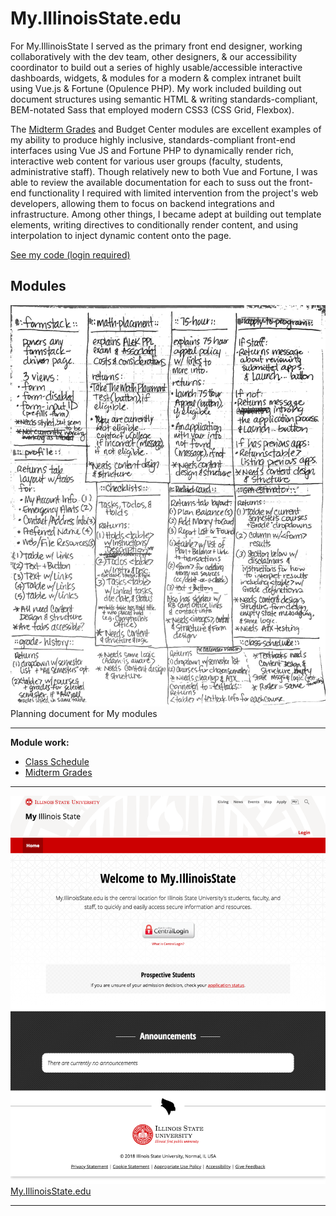 # My.IllinoisState.edu

For My.IllinoisState I served as the primary front end designer, working collaboratively with the dev team, other designers, & our accessibility coordinator to build out a series of highly usable/accessible interactive dashboards, widgets, & modules for a modern & complex intranet built using Vue.js & Fortune (Opulence PHP). My work included building out document structures using semantic HTML & writing standards-compliant, BEM-notated Sass that employed modern CSS3 (CSS Grid, Flexbox).

The <a href="/project-work/my-illinoisstate-edu/midterm-grades/">Midterm Grades</a> and Budget Center modules are excellent examples of my ability to produce highly inclusive, standards-compliant front-end interfaces using Vue JS and Fortune PHP to dynamically render rich, interactive web content for various user groups (faculty, students, administrative staff). Though relatively new to both Vue and Fortune, I was able to review the available documentation for each to suss out the front-end functionality I required with limited intervention from the project's web developers, allowing them to focus on backend integrations and infrastructure. Among other things, I became adept at building out template elements, writing directives to conditionally render content, and using interpolation to inject dynamic content onto the page.

<a href="https://code.at.illinoisstate.edu/users/mkmacin/contributed">See my code (login required)</a>

## Modules

<p><img src="/images/my-module-planning-doc.jpg" alt="Planning document for My. Illinois. State. modules." />
Planning document for My modules
</p>

---

**Module work:**
* <a href="/project-work/my-illinoisstate-edu/class-schedule/">Class Schedule</a>
* <a href="/project-work/my-illinoisstate-edu/midterm-grades/">Midterm Grades</a>

---

<p><img src="/images/my-welcome-screen.png" alt="My. Illinois. State. welcome screen." />
<a href="https://my.illinoisstate.edu">My.IllinoisState.edu</a></p>

---
